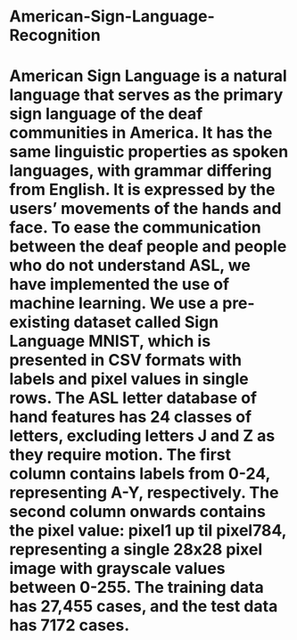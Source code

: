 # American-Sign-Language-Recognition

# American Sign Language is a natural language that serves as the primary sign language of the deaf communities in America. It has the same linguistic properties as spoken languages, with grammar differing from English. It is expressed by the users’ movements of the hands and face. To ease the communication between the deaf people and people who do not understand ASL, we have implemented the use of machine learning. We use a pre-existing dataset called Sign Language MNIST, which is presented in CSV formats with labels and pixel values in single rows. The ASL letter database of hand features has 24 classes of letters, excluding letters J and Z as they require motion. The first column contains labels from 0-24, representing A-Y, respectively. The second column onwards contains the pixel value: pixel1 up til pixel784, representing a single 28x28 pixel image with grayscale values between 0-255. The training data has 27,455 cases, and the test data has 7172 cases.
